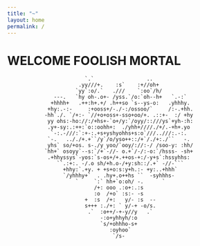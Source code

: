 ```yaml
---
title: "~"
layout: home
permalink: /
---
```


# WELCOME FOOLISH MORTAL
                                                                                
                             `.`                 ..                             
                           .yy///+.    :s`    :+//oh+                           
                          `yy`:o/.`   .///    `:oo`/h/                          
                   ---.   `hy oh-.o+- /yss.`/o:`oh--h+   `.-:`                  
                  +hhhh+   .++:h+.+/ .h++so `s--ys-o:   .yhhhy.                 
                 +hy:.-:-     :+ooss+/-./-:/ossoo/`     /:-.+hh.                
                -hh`./. `/+:- `//+o+oss+-sso+oo/+. .::+-  :/ +hy                
                 yy ohs:-ho://:/+hs+-`o+/y:`/oyy/::///ys`+yh-:h:                
                 .y+-sy:.:++:`o::oohh+:  ./yhh+////./+/.-+h+.yo                 
                  `-:.-///:`:+-:.+s+yshyohhs+s:o`///..///:.-:.                  
                 `-.   .././+.+``/y`/o/yso++::/+`/./+:./``   -.                 
                 yhs` so/+os. s-./y yoo/`ooy/://:-/ /soo-y: :hh/                
                `hh+` osoyy`--s:`/+`-//- o.+`/-/:-o:`/hsss- -sh+                
                 .+hhyssys`-yos:`s-os+/+.++os-+:/-y+s`:hssyhhs:                 
                    ``.:+:. -/.o sh/+h.o-/+y:sh::/.+` -//-```                   
                      +hhy:`.+y. + +s+o:s:y+h.:- +y:..+hhh`                     
                      `/yhhhy+`  . .hy+.o++hs ``  -syhhhs-                      
                          `     `:` hh+`o:oh/ -.      `                         
                                /+: ooo .:o+:.:s                                
                                :o  /+o` :s:- -s                                
                             +  :s  /+:   y/- :s  --                            
                             s+++ :./+: ` y/-+ -o/s.                            
                              .`  :o++/-+-y//y   .`                             
                                  -:o+yhhyh/:o                                  
                                  `s/+ohhho-s+                                  
                                     :oyhoo`                                    
                                      `/s-                                      
                                                                                
                                                                                
